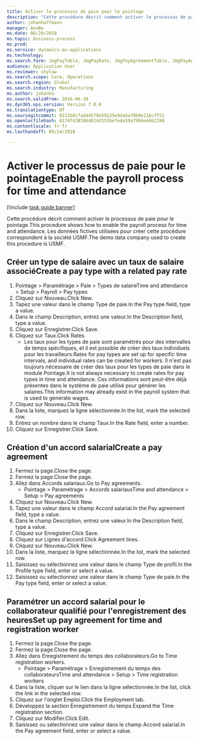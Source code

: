 ```yaml
--- 
title: Activer le processus de paie pour le pointage
description: "Cette procédure décrit comment activer le processus de paie pour le pointage."
author: johanhoffmann
manager: AnnBe
ms.date: 08/29/2018
ms.topic: business-process
ms.prod: 
ms.service: dynamics-ax-applications
ms.technology: 
ms.search.form: JmgPayTable, JmgPayRate, JmgPayAgreementTable, JmgPayAgreementLine, HcmWorker
audience: Application User
ms.reviewer: shylaw
ms.search.scope: Core, Operations
ms.search.region: Global
ms.search.industry: Manufacturing
ms.author: johanho
ms.search.validFrom: 2016-06-30
ms.dyn365.ops.version: Version 7.0.0
ms.translationtype: HT
ms.sourcegitcommit: 0312b8cfadd45f8e59225e9daba78b9e216cff51
ms.openlocfilehash: 0174f438396d814d153befe4a59a79b6eebb2288
ms.contentlocale: fr-fr
ms.lasthandoff: 09/14/2018

---
```

# <a name="enable-the-payroll-process-for-time-and-attendance"></a><span data-ttu-id="8d110-103">Activer le processus de paie pour le pointage</span><span class="sxs-lookup"><span data-stu-id="8d110-103">Enable the payroll process for time and attendance</span></span>

[!include [task guide banner](../../includes/task-guide-banner.md)]

<span data-ttu-id="8d110-104">Cette procédure décrit comment activer le processus de paie pour le pointage.</span><span class="sxs-lookup"><span data-stu-id="8d110-104">This procedure shows how to enable the payroll process for time and attendance.</span></span> <span data-ttu-id="8d110-105">Les données fictives utilisées pour créer cette procédure correspondent à la société USMF.</span><span class="sxs-lookup"><span data-stu-id="8d110-105">The demo data company used to create this procedure is USMF.</span></span>


## <a name="create-a-pay-type-with-a-related-pay-rate"></a><span data-ttu-id="8d110-106">Créer un type de salaire avec un taux de salaire associé</span><span class="sxs-lookup"><span data-stu-id="8d110-106">Create a pay type with a related pay rate</span></span>
1. <span data-ttu-id="8d110-107">Pointage > Paramétrage > Paie > Types de salaire</span><span class="sxs-lookup"><span data-stu-id="8d110-107">Time and attendance > Setup > Payroll > Pay types</span></span>
2. <span data-ttu-id="8d110-108">Cliquez sur Nouveau.</span><span class="sxs-lookup"><span data-stu-id="8d110-108">Click New.</span></span>
3. <span data-ttu-id="8d110-109">Tapez une valeur dans le champ Type de paie.</span><span class="sxs-lookup"><span data-stu-id="8d110-109">In the Pay type field, type a value.</span></span>
4. <span data-ttu-id="8d110-110">Dans le champ Description, entrez une valeur.</span><span class="sxs-lookup"><span data-stu-id="8d110-110">In the Description field, type a value.</span></span>
5. <span data-ttu-id="8d110-111">Cliquez sur Enregistrer.</span><span class="sxs-lookup"><span data-stu-id="8d110-111">Click Save.</span></span>
6. <span data-ttu-id="8d110-112">Cliquez sur Taux.</span><span class="sxs-lookup"><span data-stu-id="8d110-112">Click Rates.</span></span>
    * <span data-ttu-id="8d110-113">Les taux pour les types de paie sont paramétrés pour des intervalles de temps spécifiques, et il est possible de créer des taux individuels pour les travailleurs.</span><span class="sxs-lookup"><span data-stu-id="8d110-113">Rates for pay types are set up for specific time intervals, and individual rates can be created for workers.</span></span> <span data-ttu-id="8d110-114">Il n'est pas toujours nécessaire de créer des taux pour les types de paie dans le module Pointage.</span><span class="sxs-lookup"><span data-stu-id="8d110-114">It is not always necessary to create rates for pay types in time and attendance.</span></span> <span data-ttu-id="8d110-115">Ces informations sont peut-être déjà présentes dans le système de paie utilisé pour générer les salaires.</span><span class="sxs-lookup"><span data-stu-id="8d110-115">This information may already exist in the payroll system that is used to generate wages.</span></span>  
7. <span data-ttu-id="8d110-116">Cliquez sur Nouveau.</span><span class="sxs-lookup"><span data-stu-id="8d110-116">Click New.</span></span>
8. <span data-ttu-id="8d110-117">Dans la liste, marquez la ligne sélectionnée.</span><span class="sxs-lookup"><span data-stu-id="8d110-117">In the list, mark the selected row.</span></span>
9. <span data-ttu-id="8d110-118">Entrez un nombre dans le champ Taux.</span><span class="sxs-lookup"><span data-stu-id="8d110-118">In the Rate field, enter a number.</span></span>
10. <span data-ttu-id="8d110-119">Cliquez sur Enregistrer.</span><span class="sxs-lookup"><span data-stu-id="8d110-119">Click Save.</span></span>

## <a name="create-a-pay-agreement"></a><span data-ttu-id="8d110-120">Création d'un accord salarial</span><span class="sxs-lookup"><span data-stu-id="8d110-120">Create a pay agreement</span></span>
1. <span data-ttu-id="8d110-121">Fermez la page.</span><span class="sxs-lookup"><span data-stu-id="8d110-121">Close the page.</span></span>
2. <span data-ttu-id="8d110-122">Fermez la page.</span><span class="sxs-lookup"><span data-stu-id="8d110-122">Close the page.</span></span>
3. <span data-ttu-id="8d110-123">Allez dans Accords salariaux.</span><span class="sxs-lookup"><span data-stu-id="8d110-123">Go to Pay agreements.</span></span>
    * <span data-ttu-id="8d110-124">Pointage > Paramétrage > Accords salariaux</span><span class="sxs-lookup"><span data-stu-id="8d110-124">Time and attendance > Setup > Pay agreements</span></span>  
4. <span data-ttu-id="8d110-125">Cliquez sur Nouveau.</span><span class="sxs-lookup"><span data-stu-id="8d110-125">Click New.</span></span>
5. <span data-ttu-id="8d110-126">Tapez une valeur dans le champ Accord salarial.</span><span class="sxs-lookup"><span data-stu-id="8d110-126">In the Pay agreement field, type a value.</span></span>
6. <span data-ttu-id="8d110-127">Dans le champ Description, entrez une valeur.</span><span class="sxs-lookup"><span data-stu-id="8d110-127">In the Description field, type a value.</span></span>
7. <span data-ttu-id="8d110-128">Cliquez sur Enregistrer.</span><span class="sxs-lookup"><span data-stu-id="8d110-128">Click Save.</span></span>
8. <span data-ttu-id="8d110-129">Cliquez sur Lignes d'accord.</span><span class="sxs-lookup"><span data-stu-id="8d110-129">Click Agreement lines.</span></span>
9. <span data-ttu-id="8d110-130">Cliquez sur Nouveau.</span><span class="sxs-lookup"><span data-stu-id="8d110-130">Click New.</span></span>
10. <span data-ttu-id="8d110-131">Dans la liste, marquez la ligne sélectionnée.</span><span class="sxs-lookup"><span data-stu-id="8d110-131">In the list, mark the selected row.</span></span>
11. <span data-ttu-id="8d110-132">Saisissez ou sélectionnez une valeur dans le champ Type de profil.</span><span class="sxs-lookup"><span data-stu-id="8d110-132">In the Profile type field, enter or select a value.</span></span>
12. <span data-ttu-id="8d110-133">Saisissez ou sélectionnez une valeur dans le champ Type de paie.</span><span class="sxs-lookup"><span data-stu-id="8d110-133">In the Pay type field, enter or select a value.</span></span>

## <a name="set-up-pay-agreement-for-time-and-registration-worker"></a><span data-ttu-id="8d110-134">Paramétrer un accord salarial pour le collaborateur qualifié pour l'enregistrement des heures</span><span class="sxs-lookup"><span data-stu-id="8d110-134">Set up pay agreement for time and registration worker</span></span>
1. <span data-ttu-id="8d110-135">Fermez la page.</span><span class="sxs-lookup"><span data-stu-id="8d110-135">Close the page.</span></span>
2. <span data-ttu-id="8d110-136">Fermez la page.</span><span class="sxs-lookup"><span data-stu-id="8d110-136">Close the page.</span></span>
3. <span data-ttu-id="8d110-137">Allez dans Enregistrement du temps des collaborateurs.</span><span class="sxs-lookup"><span data-stu-id="8d110-137">Go to Time registration workers.</span></span>
    * <span data-ttu-id="8d110-138">Pointage > Paramétrage > Enregistrement du temps des collaborateurs</span><span class="sxs-lookup"><span data-stu-id="8d110-138">Time and attendance > Setup > Time registration workers</span></span>  
4. <span data-ttu-id="8d110-139">Dans la liste, cliquer sur le lien dans la ligne sélectionnée.</span><span class="sxs-lookup"><span data-stu-id="8d110-139">In the list, click the link in the selected row.</span></span>
5. <span data-ttu-id="8d110-140">Cliquez sur l'onglet Emploi.</span><span class="sxs-lookup"><span data-stu-id="8d110-140">Click the Employment tab.</span></span>
6. <span data-ttu-id="8d110-141">Développez la section Enregistrement du temps.</span><span class="sxs-lookup"><span data-stu-id="8d110-141">Expand the Time registration section.</span></span>
7. <span data-ttu-id="8d110-142">Cliquez sur Modifier.</span><span class="sxs-lookup"><span data-stu-id="8d110-142">Click Edit.</span></span>
8. <span data-ttu-id="8d110-143">Saisissez ou sélectionnez une valeur dans le champ Accord salarial.</span><span class="sxs-lookup"><span data-stu-id="8d110-143">In the Pay agreement field, enter or select a value.</span></span>


